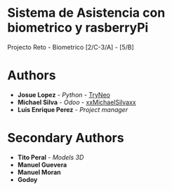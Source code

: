 # Sistema de Asistencia con biometrico y rasberryPi
Projecto Reto - Biometrico  [2/C-3/A]  - [5/B]


# Authors

* **Josue Lopez** - *Python* - [TryNeo](https://github.com/TryNeo)
* **Michael Silva** - *Odoo* - [xxMichaelSilvaxx](https://github.com/xxMichaelSilvaxx)
* **Luis Enrique Perez** - *Project manager*

# Secondary Authors
* **Tito Peral** - *Models 3D*
* **Manuel Guevera**
* **Manuel Moran**
* **Godoy**
